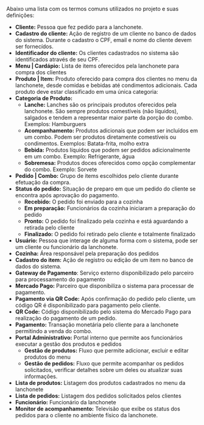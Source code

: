 Abaixo uma lista com os termos comuns utilizados no projeto e suas definições:

- **Cliente:** Pessoa que fez pedido para a lanchonete.
- **Cadastro do cliente:** Ação de registro de um cliente no banco de dados do sistema. Durante o cadastro o CPF, email e nome do cliente devem ser fornecídos.
- **Identificador do cliente:** Os clientes cadastrados no sistema são identificados através de seu CPF.
- **Menu | Cardápio:** Lista de items oferecidos pela lanchonete para compra dos clientes
- **Produto | Item:** Produto oferecido para compra dos clientes no menu da lanchonete, desde comidas e bebidas até condimentos adicionais. Cada produto deve estar classificado em uma única categoria:
- **Categoria de Produto:**
    - **Lanche:** Lanches são os principais produtos oferecidos pela lanchonete. São sempre produtos comestíveis (não líquidos), salgados e tendem a representar maior parte da porção do combo. Exemplos: Hamburguers
    - **Acompanhamento:** Produtos adicionais que podem ser incluídos em um combo. Podem ser produtos diretamente comestíveis ou condimentos. Exemplos: Batata-frita, molho extra
    - **Bebida:** Produtos líquidos que podem ser pedidos adicionalmente em um combo. Exemplo: Refrigerante, água
    - **Sobremesa:** Produtos doces oferecidos como opção complementar do combo. Exemplo: Sorvete
- **Pedido | Combo:** Grupo de items escolhidos pelo cliente durante efetuação da compra.
- **Status do pedido:** Situação de preparo em que um pedido do cliente se encontra após aprovação do pagamento.
    - **Recebido:** O pedido foi enviado para a cozinha
    - **Em preparação:** Funcionários da cozinha iniciaram a preparação do pedido
    - **Pronto:** O pedido foi finalizado pela cozinha e está aguardando a retirada pelo cliente
    - **Finalizado:** O pedido foi retirado pelo cliente e totalmente finalizado
- **Usuário:** Pessoa que interage de alguma forma com o sistema, pode ser um cliente ou funcionário da lanchonete.
- **Cozinha:** Área responsável pela preparação dos pedidos
- **Cadastro do item:** Ação de registro ou edição de um item no banco de dados do sistema.
- **Gateway de Pagamento**: Serviço externo disponibilizado pelo parceiro para processamento do pagamento
- **Mercado Pago:** Parceiro que disponibiliza o sistema para processar de pagamento.
- **Pagamento via QR Code:** Após confirmação do pedido pelo cliente, um código QR é disponibilizado para pagamento pelo cliente.
- **QR Code:** Código disponibilizado pelo sistema do Mercado Pago para realização do pagamento de um pedido.
- **Pagamento:** Transação monetária pelo cliente para a lanchonete permitindo a venda do combo.
- **Portal Administrativo:** Portal interno que permite aos funcionários executar a gestão dos produtos e pedidos
    - **Gestão de produtos:** Fluxo que permite adicionar, excluir e editar produtos do menu
    - **Gestão de pedidos:** Fluxo que permite acompanhar os pedidos solicitados, verificar detalhes sobre um deles ou atualizar suas informações.
- **Lista de produtos:** Listagem dos produtos cadastrados no menu da lanchonete
- **Lista de pedidos:** Listagem dos pedidos solicitados pelos clientes
- **Funcionário:** Funcionário da lanchonete
- **Monitor de acompanhamento:** Televisão que exibe os status dos pedidos para o cliente no ambiente físico da lanchonete.